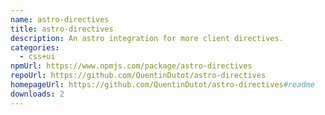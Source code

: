 ```yaml
---
name: astro-directives
title: astro-directives
description: An astro integration for more client directives.
categories:
  - css+ui
npmUrl: https://www.npmjs.com/package/astro-directives
repoUrl: https://github.com/QuentinDutot/astro-directives
homepageUrl: https://github.com/QuentinDutot/astro-directives#readme
downloads: 2
---
```

